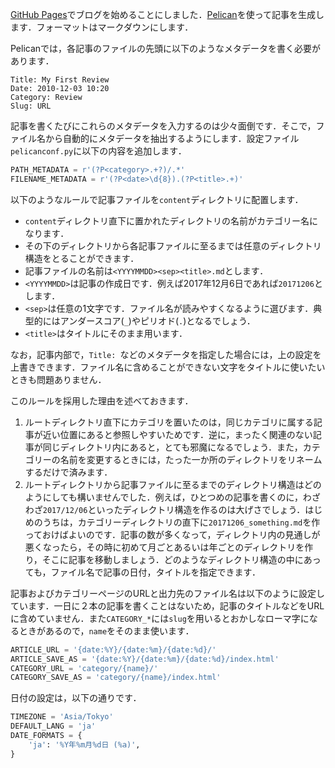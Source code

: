 [GitHub Pages](https://pages.github.com/)でブログを始めることにしました．[Pelican](https://blog.getpelican.com/)を使って記事を生成します．フォーマットはマークダウンにします．



Pelicanでは，各記事のファイルの先頭に以下のようなメタデータを書く必要があります．

~~~text
Title: My First Review
Date: 2010-12-03 10:20
Category: Review
Slug: URL
~~~

記事を書くたびにこれらのメタデータを入力するのは少々面倒です．そこで，ファイル名から自動的にメタデータを抽出するようにします．設定ファイル`pelicanconf.py`に以下の内容を追加します．

~~~ python
PATH_METADATA = r'(?P<category>.+?)/.*'
FILENAME_METADATA = r'(?P<date>\d{8}).(?P<title>.+)'
~~~

以下のようなルールで記事ファイルを`content`ディレクトリに配置します．

+ `content`ディレクトリ直下に置かれたディレクトリの名前がカテゴリー名になります．
+ その下のディレクトリから各記事ファイルに至るまでは任意のディレクトリ構造をとることができます．
+ 記事ファイルの名前は`<YYYYMMDD><sep><title>.md`とします．
+ `<YYYYMMDD>`は記事の作成日です．例えば2017年12月6日であれば`20171206`とします．
+ `<sep>`は任意の1文字です．ファイル名が読みやすくなるように選びます．典型的にはアンダースコア(`_`)やピリオド(`.`)となるでしょう．
+ `<title>`はタイトルにそのまま用います．

なお，記事内部で，`Title: `などのメタデータを指定した場合には，上の設定を上書きできます．ファイル名に含めることができない文字をタイトルに使いたいときも問題ありません．

このルールを採用した理由を述べておきます．

1. ルートディレクトリ直下にカテゴリを置いたのは，同じカテゴリに属する記事が近い位置にあると参照しやすいためです．逆に，まったく関連のない記事が同じディレクトリ内にあると，とても邪魔になるでしょう．また，カテゴリーの名前を変更するときには，たった一か所のディレクトリをリネームするだけで済みます．
2. ルートディレクトリから記事ファイルに至るまでのディレクトリ構造はどのようにしても構いませんでした．例えば，ひとつめの記事を書くのに，わざわざ`2017/12/06`といったディレクトリ構造を作るのは大げさでしょう．はじめのうちは，カテゴリーディレクトリの直下に`20171206_something.md`を作っておけばよいのです．記事の数が多くなって，ディレクトリ内の見通しが悪くなったら，その時に初めて月ごとあるいは年ごとのディレクトリを作り，そこに記事を移動しましょう．どのようなディレクトリ構造の中にあっても，ファイル名で記事の日付，タイトルを指定できます．

記事およびカテゴリーページのURLと出力先のファイル名は以下のように設定しています．一日に２本の記事を書くことはないため，記事のタイトルなどをURLに含めていません．また`CATEGORY_*`には`slug`を用いるとおかしなローマ字になるときがあるので，`name`をそのまま使います．

~~~ python
ARTICLE_URL = '{date:%Y}/{date:%m}/{date:%d}/'
ARTICLE_SAVE_AS = '{date:%Y}/{date:%m}/{date:%d}/index.html'
CATEGORY_URL = 'category/{name}/'
CATEGORY_SAVE_AS = 'category/{name}/index.html'
~~~

日付の設定は，以下の通りです．

~~~ python
TIMEZONE = 'Asia/Tokyo'
DEFAULT_LANG = 'ja'
DATE_FORMATS = {
    'ja': '%Y年%m月%d日 (%a)',
}
~~~
